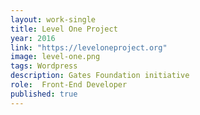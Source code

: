 ```yaml
---
layout: work-single
title: Level One Project
year: 2016
link: "https://leveloneproject.org"
image: level-one.png 
tags: Wordpress
description: Gates Foundation initiative
role:  Front-End Developer
published: true
---
```

